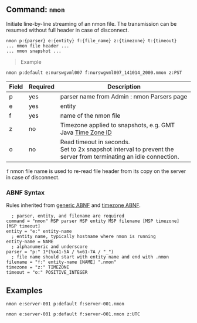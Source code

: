 ## Command: `nmon`

Initiate line-by-line streaming of an nmon file. The transmission can be resumed without full header in case of disconnect.

```ls
nmon p:{parser} e:{entity} f:{file_name} z:{timezone} t:{timeout}
... nmon file header ...
... nmon snapshot ...
```

> Example

```ls
nmon p:default e:nurswgvml007 f:nurswgvml007_141014_2000.nmon z:PST
```

| **Field** | **Required** | **Description**                            |
|---|---|---|
| p         | yes          | parser name from Admin : nmon Parsers page |
| e         | yes          | entity                                     |
| f         | yes          | name of the nmon file                      |
| z         | no           | Timezone applied to snapshots, e.g. GMT<br>Java [Time Zone ID](timezone-abnf.md)  |
| o         | no           | Read timeout in seconds. <br>Set to 2x snapshot interval to prevent the server from terminating an idle connection.|

`f` nmon file name is used to re-read file header from its copy on the server in case of disconnect.

### ABNF Syntax

Rules inherited from [generic ABNF](generic-abnf.md) and [timezone ABNF](timezone-abnf.md).

```properties
  ; parser, entity, and filename are required
command = "nmon" MSP parser MSP entity MSP filename [MSP timezone] [MSP timeout]
entity = "e:" entity-name
  ; entity name, typically hostname where nmon is running
entity-name = NAME
  ; alphanumeric and underscore
parser = "p:" 1*(%x41-5A / %x61-7A / "_")
  ; file name should start with entity name and end with .nmon
filename = "f:" entity-name [NAME] ".nmon"
timezone = "z:" TIMEZONE
timeout = "o:" POSITIVE_INTEGER
```

## Examples

```ls
nmon e:server-001 p:default f:server-001.nmon
```

```ls
nmon e:server-001 p:default f:server-001.nmon z:UTC
```
